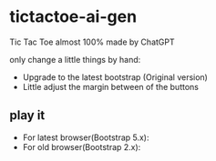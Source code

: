 # tictactoe-ai-gen
Tic Tac Toe almost 100% made by ChatGPT

only change a little things by hand:
* Upgrade to the latest bootstrap (Original version)
* Little adjust the margin between of the buttons

## play it
* For latest browser(Bootstrap 5.x):
* For old browser(Bootstrap 2.x):
